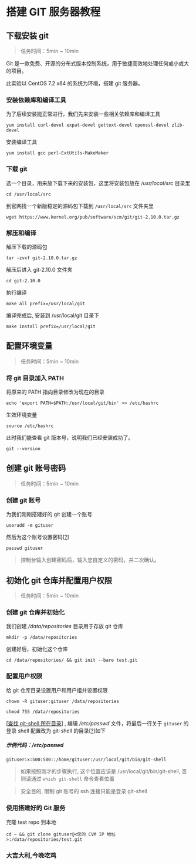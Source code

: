 # 搭建 GIT 服务器教程

## 下载安装 git

> 任务时间：5min ~ 10min

Git 是一款免费、开源的分布式版本控制系统，用于敏捷高效地处理任何或小或大的项目。

此实验以 CentOS 7.2 x64 的系统为环境，搭建 git 服务器。

### 安装依赖库和编译工具

为了后续安装能正常进行，我们先来安装一些相关依赖库和编译工具

```
yum install curl-devel expat-devel gettext-devel openssl-devel zlib-devel

```

安装编译工具

```
yum install gcc perl-ExtUtils-MakeMaker

```

### 下载 git

选一个目录，用来放下载下来的安装包，这里将安装包放在 */usr/local/src* 目录里

```
cd /usr/local/src

```

到官网找一个新版稳定的源码包下载到 `/usr/local/src` 文件夹里

```
wget https://www.kernel.org/pub/software/scm/git/git-2.10.0.tar.gz

```

### 解压和编译

解压下载的源码包

```
tar -zvxf git-2.10.0.tar.gz

```

解压后进入 git-2.10.0 文件夹

```
cd git-2.10.0

```

执行编译

```
make all prefix=/usr/local/git

```

编译完成后, 安装到 /usr/local/git 目录下

```
make install prefix=/usr/local/git

```

## 配置环境变量

> 任务时间：5min ~ 10min

### 将 git 目录加入 PATH

将原来的 PATH 指向目录修改为现在的目录

```
echo 'export PATH=$PATH:/usr/local/git/bin' >> /etc/bashrc

```

生效环境变量

```
source /etc/bashrc

```

此时我们能查看 git 版本号，说明我们已经安装成功了。

```
git --version

```

## 创建 git 账号密码

> 任务时间：5min ~ 10min

### 创建 git 账号

为我们刚刚搭建好的 git 创建一个账号

```
useradd -m gituser

```

然后为这个账号设置密码[[?](about:blank#stage-3-step-1-pwd)]

```
passwd gituser

```

> 控制台输入创建密码后，输入您自定义的密码，并二次确认。

## 初始化 git 仓库并配置用户权限

> 任务时间：5min ~ 10min

### 创建 git 仓库并初始化

我们创建 */data/repositories* 目录用于存放 git 仓库

```
mkdir -p /data/repositories

```

创建好后，初始化这个仓库

```
cd /data/repositories/ && git init --bare test.git

```

### 配置用户权限

给 git 仓库目录设置用户和用户组并设置权限

```
chown -R gituser:gituser /data/repositories

```

```
chmod 755 /data/repositories

```

[[查找 git-shell 所在目录](about:blank#stage-4-step-2-git-shell-location)] , 编辑 */etc/passwd* 文件，将最后一行关于 `gituser` 的登录 shell 配置改为 git-shell 的目录[[?](about:blank#stage-4-step-2-ssh)]如下

##### 示例代码：/etc/passwd

```
gituser:x:500:500::/home/gituser:/usr/local/git/bin/git-shell

```

> 如果按照刚才的步骤执行, 这个位置应该是 /usr/local/git/bin/git-shell, 否则请通过 `which git-shell` 命令查看位置

> 安全目的, 限制 git 账号的 ssh 连接只能是登录 git-shell

### 使用搭建好的 Git 服务

克隆 test repo 到本地

```
cd ~ && git clone gituser@<您的 CVM IP 地址>:/data/repositories/test.git

```

### 大吉大利,今晚吃鸡